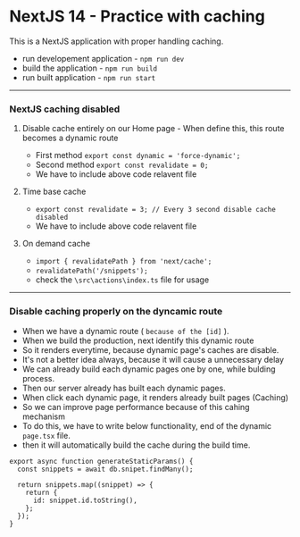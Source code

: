 # NextJS 14 - Practice with caching

This is a NextJS application with proper handling caching.

- run developement application - `npm run dev`
- build the application - `npm run build`
- run built application - `npm run start`

---

### NextJS caching disabled

1. Disable cache entirely on our Home page - When define this, this route becomes a dynamic route

   - First method `export const dynamic = 'force-dynamic';`
   - Second method `export const revalidate = 0;`
   - We have to include above code relavent file

2. Time base cache

   - `export const revalidate = 3; // Every 3 second disable cache disabled`
   - We have to include above code relavent file

3. On demand cache
   - `import { revalidatePath } from 'next/cache';`
   - `revalidatePath('/snippets');`
   - check the `\src\actions\index.ts` file for usage

---

### Disable caching properly on the dyncamic route

- When we have a dynamic route ( `because of the [id]` ).
- When we build the production, next identify this dynamic route
- So it renders everytime, because dynamic page's caches are disable.
- It's not a better idea always, because it will cause a unnecessary delay
- We can already build each dynamic pages one by one, while bulding process.
- Then our server already has built each dynamic pages.
- When click each dynamic page, it renders already built pages (Caching)
- So we can improve page performance because of this cahing mechanism
- To do this, we have to write below functionality, end of the dynamic `page.tsx` file.
- then it will automatically build the cache during the build time.

```
export async function generateStaticParams() {
  const snippets = await db.snipet.findMany();

  return snippets.map((snippet) => {
    return {
      id: snippet.id.toString(),
    };
  });
}
```
